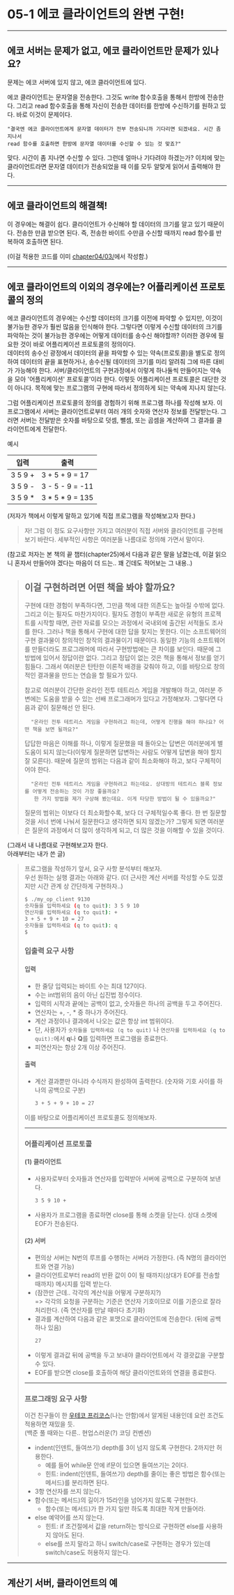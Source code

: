 # 05-1 에코 클라이언트의 완변 구현!

---

## 에코 서버는 문제가 없고, 에코 클라이언트만 문제가 있나요?

문제는 에코 서버에 있지 않고, 에코 클라이언트에 있다.

에코 클라이언트는 문자열을 전송한다. 그것도 write 함수호출을 통해서 한방에 전송한다. 그리고 read 함수호출을 통해 자신이 전송한 데이터를 한방에 수신하기를 원하고 있다. 바로 이것이 문제이다.

    "결국엔 에코 클라이언트에게 문자열 데이터가 전부 전송되니까 기다리면 되겠네요. 시간 좀 지나서
    read 함수를 호출하면 한방에 문자열 데이터를 수신할 수 있는 것 맞죠?"

맞다. 시간이 좀 지나면 수신할 수 있다. 그런데 얼마나 기다려야 하겠는가? 이치에 맞는 클라이언트라면 문자열 데이터가 전송되었을 때 이를 모두 알맞게 읽어서 출력해야 한다.

---

## 에코 클라이언트의 해결책!

이 경우에는 해결이 쉽다. 클라이언트가 수신해야 할 데이터의 크기를 알고 있기 때문이다. 전송한 만큼 받으면 된다. 즉, 전송한 바이트 수만큼 수신할 때까지 read 함수를 반복하여 호출하면 된다.

(이걸 적용한 코드를 이미 [chapter04/03/](../../chapter04/03/)에서 작성함.)

---

## 에코 클라이언트의 이외의 경우에는? 어플리케이션 프로토콜의 정의

에코 클라이언트의 경우에는 수신할 데이터의 크기를 이전에 파악할 수 있지만, 이것이 불가능한 경우가 훨씬 많음을 인식해야 한다.
그렇다면 이렇게 수신할 데이터의 크기를 파악하는 것이 불가능한 경우에는 어떻게 데이터를 송수신 해야할까? 이러한 경우에 필요한 것이 바로 어플리케이션 프로토콜의 정의이다.  
데이터의 송수신 광정에서 데이터의 끝을 파악할 수 있는 약속(프로토콜)을 별도로 정의하여 데이터의 끝을 표현하거나, 송수신될 데이터의 크기를 미리 알려줘 그에 따른 대비가 가능해야 한다. 서버/클라이언트의 구현과정에서 이렇게 하나둘씩 만들어지는 약속을 모아 '어플리케이션' 프로토콜'이라 한다. 이렇듯 어플리케이션 프로토콜은 대단한 것이 아니다. 목적에 맞는 프로그램의 구현에 따라서 정의하게 되는 약속에 지나지 않는다.

그럼 어플리케이션 프로토콜의 정의를 경험하기 위해 프로그램 하나를 작성해 보자. 이 프로그램에서 서버는 클라이언트로부터 여러 개의 숫자와 연산자 정보를 전달받는다. 그러면 서버는 전달받은 숫자를 바탕으로 덧셈, 뺄셈, 또는 곱셈을 계산하여 그 결과를 클라이언트에게 전달한다.

예시

| 입력 | 출력 |
|---|---|
| 3 5 9 + | 3 + 5 + 9 = 17 |
| 3 5 9 - | 3 - 5 - 9 = -11 |
| 3 5 9 * | 3 * 5 * 9 = 135 |

(저자가 책에서 이렇게 말하고 있기에 직접 프로그램을 작성해보고자 한다.)

> 자! 그럼 이 정도 요구사항만 가지고 여러분이 직접 서버와 클라이언트를 구현해보기 바란다.
  세부적인 사항은 여러분들 나름대로 정의해 가면서 말이다.

(참고로 저자는 본 책의 끝 챕터(chapter25)에서 다음과 같은 말을 남겼는데,
이걸 읽으니 혼자서 만들어야 겠다는 마음이 더 드는.. 
꽤 긴데도 적어보는 그 내용..)

> ## 이걸 구현하려면 어떤 책을 봐야 할까요?
> 구현에 대한 경험이 부족하다면, 그만큼 책에 대한 의존도는 높아질 수밖에 없다. 그리고 이는 필자도 마찬가지이다.
  필자도 경험이 부족한 새로운 유형의 프로젝트를 시작할 때면, 관련 자료를 모으는 과정에서 국내외에 출간된 서적들도 조사를
  한다. 그러나 책을 통해서 구현에 대한 답을 찾지는 못한다. 이는 소프트웨어의 구현 결과물이 창의적인 창작의 결과물이기
  때문이다. 동일한 기능의 소프트웨어를 만들더라도 프로그래머에 따라서 구현방법에는 큰 차이를 보인다. 때문에 그 방법에 있어서
  정답이란 없다. 그리고 정답이 없는 것은 책을 통해서 정보를 얻기 힘들다. 그래서 여러분은 탄탄한 이론적 배경을 갖춰야 하고, 
  이를 바탕으로 창의적인 결과물을 만드는 연습을 할 필요가 있다.  
>
>  참고로 여러분이 간단한 온라인 전투 테트리스 게임을 개발해야 하고, 여러분 주변에는 도움을 받을 수 있는 선배 프로그래머가
   있다고 가정해보자. 그렇다면 다음과 같이 질문해선 안 된다.  
>
>       "온라인 전투 테트리스 게임을 구현하려고 하는데, 어떻게 진행을 해야 하나요? 어떤 책을 보면 될까요?"
>
> 답답한 마음은 이해를 하나, 이렇게 질문했을 때 돌아오는 답변은 여러분에게 별 도움이 되지 않는다(이렇게 질문하면 답변하는 사람도 어떻게 답변을 해야 할지 잘 모른다). 때문에 질문의 범위는 다음과 같이 최소화해야 하고, 보다 구체적이어야 한다.
>
>       "온라인 전투 테트리스 게임을 구현하려고 하는데요. 상대방의 테트리스 블록 정보를 어떻게 전송하는 것이 가장 좋을까요?
>        한 가지 방법을 제가 구상해 봤는데요. 이게 타당한 방법이 될 수 있을까요?"
>
> 질문의 범위는 이보다 더 최소화할수록, 보다 더 구체적일수록 좋다. 한 번 질문할 것을 서너 번에 나눠서 질문한다고
  생각하면 되지 않겠는가? 그렇게 되면 여러분은 질문의 과정에서 더 많이 생각하게 되고, 더 많은 것을 이해할 수 있을 것이다.

(그래서 내 나름대로 구현해보고자 한다.  
아래부터는 내가 쓴 글)

> 프로그램을 작성하기 앞서, 요구 사항 분석부터 해보자.  
> 우선 원하는 실행 결과는 아래와 같다. (더 근사한 계산 서버를 작성할 수도 있겠지만 시간 관계 상 간단하게 구현하자..)
>
> ```bash
>$ ./my_op_client 9130
>숫자들을 입력하세요 (q to quit): 3 5 9 10
>연산자를 입력하세요 (q to quit): +
>3 + 5 + 9 + 10 = 27
>숫자들을 입력하세요 (q to quit): q
>$ 
>```
>
> ### 입출력 요구 사항
>
> #### 입력
>
> * 한 줄당 입력되는 바이트 수는 최대 127이다.
> * 수는 int범위의 음이 아닌 십진법 정수이다.
> * 입력의 시작과 끝에는 공백이 없고, 숫자들은 하나의 공백을 두고 주어진다.
> * 연산자는 +, -, * 중 하나가 주어진다.
> * 계산 과정이나 결과에서 나오는 값은 항상 int 범위이다.
> * 단, 사용자가 ```숫자들을 입력하세요 (q to quit)``` 나 ```연산자를 입력하세요 (q to quit):```에서 **q**나 **Q**를 입력하면 프로그램을 종료한다.
> * 피연산자는 항상 2개 이상 주어진다.
> 
> #### 출력
>
> * 계산 결과뿐만 아니라 수식까지 완성하여 출력한다. (숫자와 기호 사이를 하나의 공백으로 구분)
>   ```bash
>   3 + 5 + 9 + 10 = 27
>   ```
>
> 이를 바탕으로 어플리케이션 프로토콜도 정의해보자.
>
> --- 
> 
> ### 어플리케이션 프로토콜
> 
> #### (1) 클라이언트
> 
> * 사용자로부터 숫자들과 연산자를 입력받아 서버에 공백으로 구분하여 보낸다.
>   ```txt
>   3 5 9 10 +
>   ```
> * 사용자가 프로그램을 종료하면 close를 통해 소켓을 닫는다. 상대 소켓에 EOF가 전송된다.
>
> #### (2) 서버
> 
> * 편의상 서버는 N번의 루프를 수행하는 서버라 가정한다. (즉 N명의 클라이언트와 연결 가능)
> * 클라이언트로부터 read의 반환 값이 0이 될 때까지(상대가 EOF를 전송할 때까지) 메시지를 입력 받는다.
> * (잠깐만 근데.. 각각의 계산식을 어떻게 구분하지?)  
>   => 각각의 요청을 구분하는 기준은 연산자 기호이므로 이를 기준으로 잘라 처리한다. (즉 연산자를 만날 때마다 초기화)
> * 결과를 계산하여 다음과 같은 포맷으로 클라이언트에 전송한다. (뒤에 공백 하나 있음)
>   ```txt
>   27 
>   ```
> * 이렇게 결과값 뒤에 공백을 두고 보내야 클라이언트에서 각 결괏값을 구분할 수 있다.
> * EOF를 받으면 close를 호출하여 해당 클라이언트와의 연결을 종료한다.
>
> --- 
>
> ### 프로그래밍 요구 사항
> 
> 이건 친구들이 한 [우테코 프리코스](https://github.com/woowacourse-precourse/java-lotto#-%ED%94%84%EB%A1%9C%EA%B7%B8%EB%9E%98%EB%B0%8D-%EC%9A%94%EA%B5%AC-%EC%82%AC%ED%95%AD)(나는 안함)에서 알게된 내용인데 요런 조건도 적용하면 재밌을 듯.  
> (백준 풀 때와는 다른.. 현업스러운(?) 코딩 컨벤션)
> * indent(인덴트, 들여쓰기) depth를 3이 넘지 않도록 구현한다. 2까지만 허용한다.
>   * 예를 들어 while문 안에 if문이 있으면 들여쓰기는 2이다.
>   * 힌트: indent(인덴트, 들여쓰기) depth를 줄이는 좋은 방법은 함수(또는 메서드)를 분리하면 된다.
> * 3항 연산자를 쓰지 않는다.
> * 함수(또는 메서드)의 길이가 15라인을 넘어가지 않도록 구현한다.
>   * 함수(또는 메서드)가 한 가지 일만 하도록 최대한 작게 만들어라.
> * else 예약어를 쓰지 않는다.
>   * 힌트: if 조건절에서 값을 return하는 방식으로 구현하면 else를 사용하지 않아도 된다.
>   * else를 쓰지 말라고 하니 switch/case로 구현하는 경우가 있는데 switch/case도 허용하지 않는다.

---  


## 계산기 서버, 클라이언트의 예
    
    